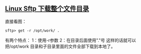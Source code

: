 ## [Linux Sftp 下载整个文件目录](https://blog.csdn.net/shikenian520/article/details/80177294)
直接看图：
 ```shell
sftp> get -r /opt/work/ .
```
有两个特点：
1：使用-r参数
2：在目录后面使用"."号
这样的话就可以把/opt/work 目录和子目录里面的文件全部下载到本地了。
